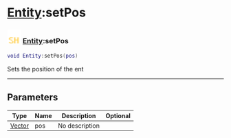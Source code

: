 # [Entity](../entity/README.md):setPos

### <img src="../../.gitbook/assets/shared.png" width="32" height="32" /> [Entity](../entity/README.md):setPos

```lua
void Entity:setPos(pos)
```

Sets the position of the ent<br>

-----------------
## Parameters

| Type   | Name | Description | Optional |
| ------ | ---- | ----------- | -------: |
| [Vector](../vector/README.md) | pos | No description |   |
